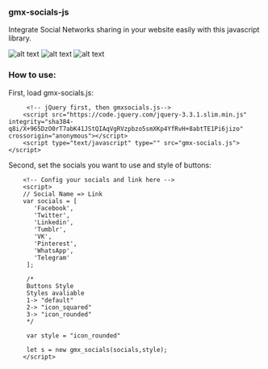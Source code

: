### gmx-socials-js
Integrate Social Networks sharing in your website easily with this javascript library.

![alt text](https://i.imgur.com/SYGwnJv.png)
![alt text](https://i.imgur.com/AvcrR5V.png)
![alt text](https://i.imgur.com/IRbJzso.png)

### How to use:

First, load gmx-socials.js:
```
     <!-- jQuery first, then gmxsocials.js-->
    <script src="https://code.jquery.com/jquery-3.3.1.slim.min.js" integrity="sha384-q8i/X+965DzO0rT7abK41JStQIAqVgRVzpbzo5smXKp4YfRvH+8abtTE1Pi6jizo" crossorigin="anonymous"></script>
    <script type="text/javascript" type="" src="gmx-socials.js"></script>
```

Second, set the socials you want to use and style of buttons:
```
    <!-- Config your socials and link here -->
    <script>
    // Social Name => Link
    var socials = [
       'Facebook',
       'Twitter',
       'Linkedin',
       'Tumblr',
       'VK',
       'Pinterest',
       'WhatsApp',
       'Telegram'
     ];
     
     /*
     Buttons Style
     Styles avaliable
     1-> "default"
     2-> "icon_squared"
     3-> "icon_rounded"
     */
     
     var style = "icon_rounded"
     
     let s = new gmx_socials(socials,style);
    </script>
```


